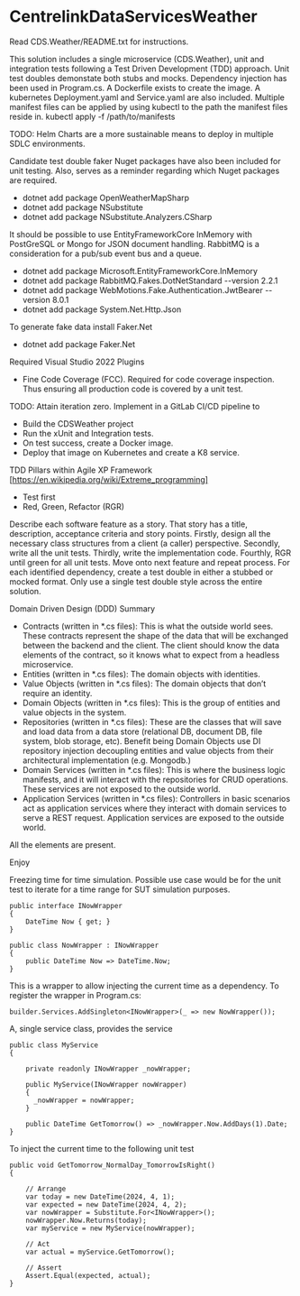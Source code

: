 # CentrelinkDataServicesWeather

Read CDS.Weather/README.txt for instructions.

This solution includes a single microservice (CDS.Weather), unit and integration tests following a Test Driven Development (TDD) approach. Unit test doubles demonstate both stubs and mocks. Dependency injection has been used in Program.cs.
A Dockerfile exists to create the image.
A kubernetes Deployment.yaml and Service.yaml are also included. Multiple manifest files can be applied by using kubectl to the path the manifest files reside in.
kubectl apply -f /path/to/manifests

TODO: Helm Charts are a more sustainable means to deploy in multiple SDLC environments.

Candidate test double faker Nuget packages have also been included for unit testing. Also, serves as a reminder regarding which Nuget packages are required. 

* dotnet add package OpenWeatherMapSharp
* dotnet add package NSubstitute
* dotnet add package NSubstitute.Analyzers.CSharp

It should be possible to use EntityFrameworkCore InMemory with PostGreSQL or Mongo for JSON document handling. RabbitMQ is a consideration for a pub/sub event bus and a queue.
* dotnet add package Microsoft.EntityFrameworkCore.InMemory
* dotnet add package RabbitMQ.Fakes.DotNetStandard --version 2.2.1
* dotnet add package WebMotions.Fake.Authentication.JwtBearer --version 8.0.1
* dotnet add package System.Net.Http.Json

To generate fake data install Faker.Net
* dotnet add package Faker.Net

Required Visual Studio 2022 Plugins
* Fine Code Coverage (FCC). Required for code coverage inspection. Thus ensuring all production code is covered by a unit test.

TODO: Attain iteration zero. Implement in a GitLab CI/CD pipeline to

* Build the CDSWeather project
* Run the xUnit and Integration tests.
* On test success, create a Docker image.
* Deploy that image on Kubernetes and create a K8 service.

TDD Pillars within Agile XP Framework [https://en.wikipedia.org/wiki/Extreme_programming]
* Test first
* Red, Green, Refactor (RGR)
  
Describe each software feature as a story. That story has a title, description, acceptance criteria and story points. Firstly, design all the necessary class structures from a client (a caller) perspective. Secondly, write all the unit tests. Thirdly, write the implementation code. Fourthly, RGR until green for all unit tests. Move onto next feature and repeat process. For each identified dependency, create a test double in either a stubbed or mocked format. Only use a single test double style across the entire solution.

Domain Driven Design (DDD) Summary

* Contracts (written in *.cs files): This is what the outside world sees. These contracts represent the shape of the data that will be exchanged between the backend and the client. The client should know the data elements of the contract, so it knows what to expect from a headless microservice.
* Entities (written in *.cs files): The domain objects with identities.
* Value Objects (written in *.cs files): The domain objects that don’t require an identity.
* Domain Objects (written in *.cs files): This is the group of entities and value objects in the system.
* Repositories (written in *.cs files): These are the classes that will save and load data from a data store (relational DB, document DB, file system, blob storage, etc). Benefit being Domain Objects use DI repository injection decoupling entities and value objects from their architectural implementation (e.g. Mongodb.)
* Domain Services (written in *.cs files): This is where the business logic manifests, and it will interact with the repositories for CRUD operations. These services are not exposed to the outside world.
* Application Services (written in *.cs files): Controllers in basic scenarios act as application services where they interact with domain services to serve a REST request. Application services are exposed to the outside world.


All the elements are present.

Enjoy

Freezing time for time simulation. Possible use case would be for the unit test to iterate for a time range for SUT simulation purposes.

```
public interface INowWrapper
{
    DateTime Now { get; }
}

public class NowWrapper : INowWrapper
{
    public DateTime Now => DateTime.Now;
}
```

This is a wrapper to allow injecting the current time as a dependency. To register the wrapper in Program.cs:

```
builder.Services.AddSingleton<INowWrapper>(_ => new NowWrapper());
```

A, single service class, provides the service

```
public class MyService
{

    private readonly INowWrapper _nowWrapper;

    public MyService(INowWrapper nowWrapper) 
    {
      _nowWrapper = nowWrapper;
    }

    public DateTime GetTomorrow() => _nowWrapper.Now.AddDays(1).Date;
}
```

To inject the current time to the following unit test

```
public void GetTomorrow_NormalDay_TomorrowIsRight()
{

    // Arrange
    var today = new DateTime(2024, 4, 1);
    var expected = new DateTime(2024, 4, 2);
    var nowWrapper = Substitute.For<INowWrapper>();
    nowWrapper.Now.Returns(today);
    var myService = new MyService(nowWrapper);
    
    // Act
    var actual = myService.GetTomorrow();

    // Assert
    Assert.Equal(expected, actual);
}
```
